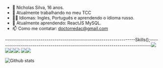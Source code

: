 - 🤖 Nicholas Silva, 16 anos.
- 🔭 Atualmente trabalhando no meu TCC
- 🙇‍♂️ Idiomas: Ingles, Português e aprendendo o idioma russo.
- 🌱 Atualmente aprendendo: ReactJS MySQL.
- 📫 Como me contatar: doctorredac@gmail.com

------------------------------------------------------------------Skills();------------------------------------------------------------------------------<img src="https://img.shields.io/badge/HTML5-E34F26?style=for-the-badge&logo=html5&logoColor=white"><img src="https://img.shields.io/badge/CSS3-1572B6?style=for-the-badge&logo=css3&logoColor=white"><img src="https://img.shields.io/badge/Node.js-43853D?style=for-the-badge&logo=node.js&logoColor=white"><img src="https://img.shields.io/badge/React-20232A?style=for-the-badge&logo=react&logoColor=61DAFB"> <img src="https://img.shields.io/badge/C%23-239120?style=for-the-badge&logo=c-sharp&logoColor=white"><img src="https://img.shields.io/badge/JavaScript-F7DF1E?style=for-the-badge&logo=javascript&logoColor=black">

![Github stats](https://github-readme-stats.vercel.app/api?username=Mr-auskye&count_private=true&show_icons=true&theme=radical)
